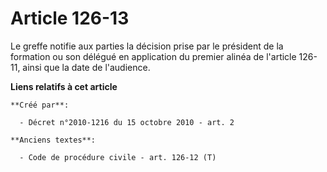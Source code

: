 # Article 126-13

Le greffe notifie aux parties la décision prise par le président de la formation ou son délégué en application du premier
alinéa de l'article 126-11, ainsi que la date de l'audience.

**Liens relatifs à cet article**

	**Créé par**:

	  - Décret n°2010-1216 du 15 octobre 2010 - art. 2

	**Anciens textes**:

	  - Code de procédure civile - art. 126-12 (T)
